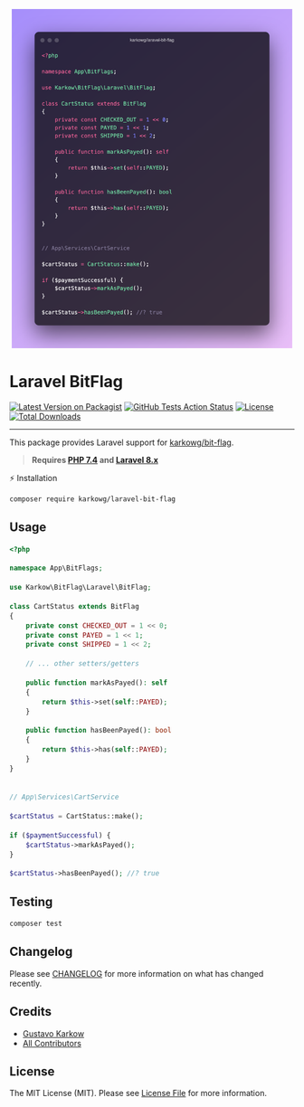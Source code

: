 <p align="center">
    <img src="https://raw.githubusercontent.com/karkowg/laravel-bit-flag/main/docs/snippet.png" height="600" alt="BitFlag code snippet">
</p>

# Laravel BitFlag

[![Latest Version on Packagist](https://img.shields.io/packagist/v/karkowg/laravel-bit-flag.svg)](https://packagist.org/packages/karkowg/laravel-bit-flag)
[![GitHub Tests Action Status](https://img.shields.io/github/workflow/status/karkowg/laravel-bit-flag/Tests/main?label=tests)](https://github.com/karkowg/laravel-bit-flag/actions?query=workflow%3Atests+branch%3Amain)
[![License](https://img.shields.io/packagist/l/karkowg/laravel-bit-flag.svg)](https://github.com/karkowg/laravel-bit-flag/blob/main/LICENSE.md)
[![Total Downloads](https://img.shields.io/packagist/dt/karkowg/laravel-bit-flag.svg)](https://packagist.org/packages/karkowg/laravel-bit-flag)

------

This package provides Laravel support for [karkowg/bit-flag](https://github.com/karkowg/bit-flag).

> **Requires [PHP 7.4](https://php.net/releases/) and [Laravel 8.x](https://laravel.com/docs/8.x/releases/)**

⚡️ Installation

```bash
composer require karkowg/laravel-bit-flag
```

## Usage

```php
<?php

namespace App\BitFlags;

use Karkow\BitFlag\Laravel\BitFlag;

class CartStatus extends BitFlag
{
    private const CHECKED_OUT = 1 << 0;
    private const PAYED = 1 << 1;
    private const SHIPPED = 1 << 2;

    // ... other setters/getters

    public function markAsPayed(): self
    {
        return $this->set(self::PAYED);
    }

    public function hasBeenPayed(): bool
    {
        return $this->has(self::PAYED);
    }
}


// App\Services\CartService

$cartStatus = CartStatus::make();

if ($paymentSuccessful) {
    $cartStatus->markAsPayed();
}

$cartStatus->hasBeenPayed(); //? true
```

## Testing

```bash
composer test
```

## Changelog

Please see [CHANGELOG](CHANGELOG.md) for more information on what has changed recently.

## Credits

- [Gustavo Karkow](https://github.com/karkowg)
- [All Contributors](../../contributors)

## License

The MIT License (MIT). Please see [License File](LICENSE.md) for more information.

